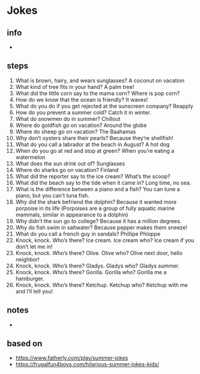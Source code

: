 # Jokes  

## info  
* 

## steps  
1. What is brown, hairy, and wears sunglasses? A coconut on vacation
2. What kind of tree fits in your hand? A palm tree!
3. What did the little corn say to the mama corn? Where is pop corn?
4. How do we know that the ocean is friendly? It waves!
5. What do you do if you get rejected at the sunscreen company? Reapply
6. How do you prevent a summer cold? Catch it in winter.
7. What do snowmen do in summer? Chillout
8. Where do goldfish go on vacation? Around the globe
9. Where do sheep go on vacation? The Baahamas
10. Why don’t oysters share their pearls? Because they’re shellfish!
11. What do you call a labrador at the beach in August? A hot dog
12. When do you go at red and stop at green? When you’re eating a watermelon
13. What does the sun drink out of? Sunglasses
14. Where do sharks go on vacation? Finland
15. What did the reporter say to the ice cream? What’s the scoop?
16. What did the beach say to the tide when it came in? Long time, no sea.
17. What is the difference between a piano and a fish? You can tune a piano, but you can’t tuna fish.
18. Why did the shark befriend the dolphin? Because it wanted more porpoise in its life (Porpoises are a group of fully aquatic marine mammals, similar in appearance to a dolphin)
19. Why didn’t the sun go to college? Because it has a million degrees.
20. Why do fish swim in saltwater? Because pepper makes them sneeze!
21. What do you call a french guy in sandals? Phillipe Phloppe
22. Knock, knock.  Who’s there?  Ice cream.  Ice cream who?  Ice cream if you don’t let me in!
23. Knock, knock. Who’s there? Olive. Olive who? Olive next door, hello neighbor!
24. Knock, knock. Who’s there? Gladys. Gladys who? Gladys summer.
25. Knock, knock. Who’s there? Gorilla. Gorilla who? Gorilla me a hamburger.
26. Knock, knock. Who’s there? Ketchup. Ketchup who? Ketchup with me and I’ll tell you!

## notes  
*  

## based on  
*  https://www.fatherly.com/play/summer-jokes
*  https://frugalfun4boys.com/hilarious-summer-jokes-kids/

